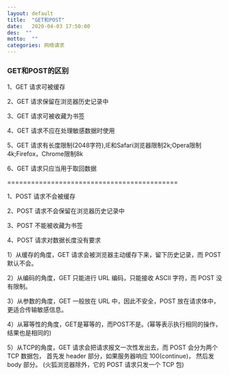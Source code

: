 ```yaml
---
layout: default
title:  "GET和POST"
date:   2020-04-03 17:50:00
des:  ""
motto:  ""
categories: 网络请求
---
```


### GET和POST的区别

1、GET 请求可被缓存

2、GET 请求保留在浏览器历史记录中

3、GET 请求可被收藏为书签

4、GET 请求不应在处理敏感数据时使用

5、GET 请求有长度限制(2048字符),IE和Safari浏览器限制2k;Opera限制4k;Firefox，Chrome限制8k

6、GET 请求只应当用于取回数据

===========================================

1、POST 请求不会被缓存 

2、POST 请求不会保留在浏览器历史记录中 

3、POST 不能被收藏为书签 

4、POST 请求对数据长度没有要求


1）从缓存的角度，GET 请求会被浏览器主动缓存下来，留下历史记录，而 POST 默认不会。

2）从编码的角度，GET 只能进行 URL 编码，只能接收 ASCII 字符，而 POST 没有限制。

3）从参数的角度，GET 一般放在 URL 中，因此不安全，POST 放在请求体中，更适合传输敏感信息。

4）从幂等性的角度，GET是幂等的，而POST不是。(幂等表示执行相同的操作，结果也是相同的)

5）从TCP的角度，GET 请求会把请求报文一次性发出去，而 POST 会分为两个 TCP 数据包，
首先发 header 部分，如果服务器响应 100(continue)， 然后发 body 部分。
(火狐浏览器除外，它的 POST 请求只发一个 TCP 包)
